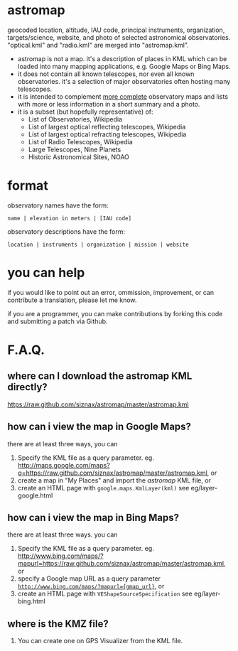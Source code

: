 # astromap

geocoded location, altitude, IAU code, principal instruments, 
organization, targets/science, website, and photo of selected 
astronomical observatories. "optical.kml" and "radio.kml" are
merged into "astromap.kml".

 *  astromap is not a map. it's a description of places in KML
    which can be loaded into many mapping applications, e.g.
    Google Maps or Bing Maps.
 *  it does not contain all known telescopes, nor even all 
    known observatories. it's a selection of major observatories
    often hosting many telescopes.
 *  it is intended to complement [more complete][1] observatory 
    maps and lists with more or less information in a short 
    summary and a photo.
 *  it is a subset (but hopefully representative) of:
    *  List of Observatories, Wikipedia
    *  List of largest optical reflecting telescopes, Wikipedia
    *  List of largest optical refracting telescopes, Wikipedia
    *  List of Radio Telescopes, Wikipedia
    *  Large Telescopes, Nine Planets
    *  Historic Astronomical Sites, NOAO

[1]: http://www.eso.org/~ndelmott/obs_sites.html


# format

observatory names have the form:

    name | elevation in meters | [IAU code]

observatory descriptions have the form:

    location | instruments | organization | mission | website


# you can help

if you would like to point out an error, ommission, improvement, 
or can contribute a translation, please let me know.

if you are a programmer, you can make contributions by forking 
this code and submitting a patch via Github.


# F.A.Q.

## where can I download the astromap KML directly?

<https://raw.github.com/siznax/astromap/master/astromap.kml>

## how can i view the map in Google Maps?

there are at least three ways, you can

1. Specify the KML file as a query parameter.
   eg. <http://maps.google.com/maps?q=https://raw.github.com/siznax/astromap/master/astromap.kml>, or 
2. create a map in "My Places" and import the _astromap_ KML file, or 
3. create an HTML page with <code>google.maps.KmlLayer(kml)</code>
   see eg/layer-google.html

## how can i view the map in Bing Maps?

there are at least three ways. you can

1. Specify the KML file as a query parameter.
   eg. <http://www.bing.com/maps/?mapurl=https://raw.github.com/siznax/astromap/master/astromap.kml>, or 
2. specify a Google map URL as a query parameter
   <code>http://www.bing.com/maps/?mapurl={gmap_url}</code>, or
3. create an HTML page with <code>VEShapeSourceSpecification</code>
   see eg/layer-bing.html

## where is the KMZ file?

1. You can create one on GPS Visualizer from the KML file.

